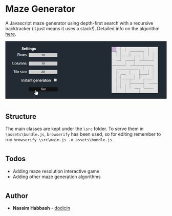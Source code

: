 # Maze Generator

A Javascript maze generator using depth-first search with a recursive backtracker (it just means it uses a stack!). Detailed info on the algorithm [here](https://en.wikipedia.org/wiki/Maze_generation_algorithm).

![](example.gif)

#
## Structure
The main classes are kept under the `\src` folder.
To serve them in `\assets\bundle.js`, `browserify` has been used, so for editing remember to run `browserify \src\main.js -o assets\bundle.js`.

#
## Todos
* Adding maze resolution interactive game
* Adding other maze generation algorithms

#
## Author

* **Nassim Habbash** - [dodicin](https://github.com/dodicin)
